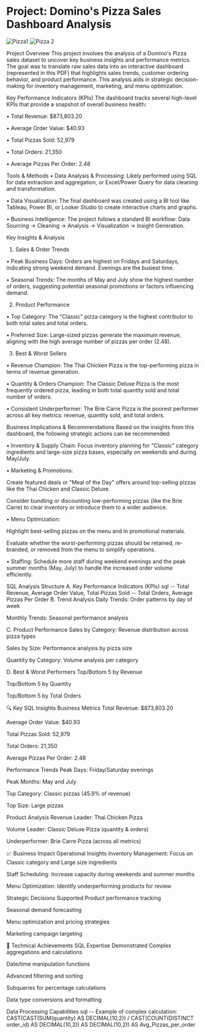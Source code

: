 # Project: Domino's Pizza Sales Dashboard Analysis
![Pizza1](https://github.com/user-attachments/assets/b684345b-3b9b-4b31-afcf-e09bc5c7dd19)
![Pizza 2](https://github.com/user-attachments/assets/31f00d65-6e15-4239-8064-3ebb673daddd)

Project Overview
This project involves the analysis of a Domino's Pizza sales dataset to uncover key business insights and performance metrics. The goal was to translate raw sales data into an interactive dashboard (represented in this PDF) that highlights sales trends, customer ordering behavior, and product performance. This analysis aids in strategic decision-making for inventory management, marketing, and menu optimization.

Key Performance Indicators (KPIs)
The dashboard tracks several high-level KPIs that provide a snapshot of overall business health:

• Total Revenue: $873,803.20

• Average Order Value: $40.93

• Total Pizzas Sold: 52,979

• Total Orders: 21,350

• Average Pizzas Per Order: 2.48

Tools & Methods
• Data Analysis & Processing: Likely performed using SQL for data extraction and aggregation, or Excel/Power Query for data cleaning and transformation.

• Data Visualization: The final dashboard was created using a BI tool like Tableau, Power BI, or Looker Studio to create interactive charts and graphs.

• Business Intelligence: The project follows a standard BI workflow: Data Sourcing -> Cleaning -> Analysis -> Visualization -> Insight Generation.

Key Insights & Analysis
1. Sales & Order Trends

• Peak Business Days: Orders are highest on Fridays and Saturdays, indicating strong weekend demand. Evenings are the busiest time.

• Seasonal Trends: The months of May and July show the highest number of orders, suggesting potential seasonal promotions or factors influencing demand.

2. Product Performance

• Top Category: The "Classic" pizza category is the highest contributor to both total sales and total orders.

• Preferred Size: Large-sized pizzas generate the maximum revenue, aligning with the high average number of pizzas per order (2.48).

3. Best & Worst Sellers

• Revenue Champion: The Thai Chicken Pizza is the top-performing pizza in terms of revenue generation.

• Quantity & Orders Champion: The Classic Deluxe Pizza is the most frequently ordered pizza, leading in both total quantity sold and total number of orders.

• Consistent Underperformer: The Brie Carre Pizza is the poorest performer across all key metrics: revenue, quantity sold, and total orders.

Business Implications & Recommendations
Based on the insights from this dashboard, the following strategic actions can be recommended:

• Inventory & Supply Chain: Focus inventory planning for "Classic" category ingredients and large-size pizza bases, especially on weekends and during May/July.

• Marketing & Promotions:

Create featured deals or "Meal of the Day" offers around top-selling pizzas like the Thai Chicken and Classic Deluxe.

Consider bundling or discounting low-performing pizzas (like the Brie Carre) to clear inventory or introduce them to a wider audience.

• Menu Optimization:

Highlight best-selling pizzas on the menu and in promotional materials.

Evaluate whether the worst-performing pizzas should be retained, re-branded, or removed from the menu to simplify operations.

• Staffing: Schedule more staff during weekend evenings and the peak summer months (May, July) to handle the increased order volume efficiently.

SQL Analysis Structure
A. Key Performance Indicators (KPIs)
sql
-- Total Revenue, Average Order Value, Total Pizzas Sold
-- Total Orders, Average Pizzas Per Order
B. Trend Analysis
Daily Trends: Order patterns by day of week

Monthly Trends: Seasonal performance analysis

C. Product Performance
Sales by Category: Revenue distribution across pizza types

Sales by Size: Performance analysis by pizza size

Quantity by Category: Volume analysis per category

D. Best & Worst Performers
Top/Bottom 5 by Revenue

Top/Bottom 5 by Quantity

Top/Bottom 5 by Total Orders

🔍 Key SQL Insights
Business Metrics
Total Revenue: $873,803.20

Average Order Value: $40.93

Total Pizzas Sold: 52,979

Total Orders: 21,350

Average Pizzas Per Order: 2.48

Performance Trends
Peak Days: Friday/Saturday evenings

Peak Months: May and July

Top Category: Classic pizzas (45.9% of revenue)

Top Size: Large pizzas

Product Analysis
Revenue Leader: Thai Chicken Pizza

Volume Leader: Classic Deluxe Pizza (quantity & orders)

Underperformer: Brie Carre Pizza (across all metrics)

📈 Business Impact
Operational Insights
Inventory Management: Focus on Classic category and Large size ingredients

Staff Scheduling: Increase capacity during weekends and summer months

Menu Optimization: Identify underperforming products for review

Strategic Decisions Supported
Product performance tracking

Seasonal demand forecasting

Menu optimization and pricing strategies

Marketing campaign targeting

🚀 Technical Achievements
SQL Expertise Demonstrated
Complex aggregations and calculations

Date/time manipulation functions

Advanced filtering and sorting

Subqueries for percentage calculations

Data type conversions and formatting

Data Processing Capabilities
sql
-- Example of complex calculation:
CAST(CAST(SUM(quantity) AS DECIMAL(10,2)) / 
CAST(COUNT(DISTINCT order_id) AS DECIMAL(10,2)) AS DECIMAL(10,2))
AS Avg_Pizzas_per_order
